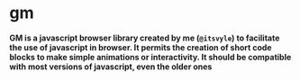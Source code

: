 # gm
**GM is a javascript browser library created by me (`@itsvyle`) to facilitate the use of javascript in browser.
It permits the creation of short code blocks to make simple animations or interactivity.
It should be compatible with most versions of javascript, even the older ones**

